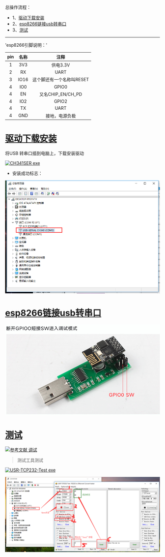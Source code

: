 总操作流程：
- 1、[驱动下载安装](#ESP8266-01)
- 2、[esp8266链接usb转串口](#ESP8266-02)
- 3、[测试](#ESP8266-03)

----------

'esp8266引脚说明：'

| pin | 名称 | 注释 |
| :-: | :-: | :-: |
| 1 | 3V3| 供电3.3V |
| 2 | RX | UART |
| 3 | IO16 | 这个脚还有一个名称叫RESET |
| 4 | IO0 | GPIO0 |
| 4 | EN | 又名CHIP_EN/CH_PD |
| 4 | IO2 | GPIO2 |
| 4 | TX | UART |
| 4 | GND | 接地，电源负极 |
# <a name="ESP8266-01" href="#" >驱动下载安装</a>

将USB 转串口插到电脑上，下载安装驱动

[![](https://img.shields.io/badge/CH341SER-exe-green.svg "CH341SER exe")](https://pan.baidu.com/s/1SG7_O0Jx-4Qjhku-s0MkUQ)

- 安装成功标志：

![](image/1-1.png)

# <a name="ESP8266-02" href="#" >esp8266链接usb转串口</a>
![](image/1-2.png)
# <a name="ESP8266-03" href="#" >测试</a>
[![](https://img.shields.io/badge/参考文献-调试篇-yellow.svg "参考文献 调试")](https://blog.csdn.net/jackhuang2015/article/details/45032571)

> 测试工具测试

[![](https://img.shields.io/badge/USR--TCP232--Test-exe-green.svg "USR-TCP232-Test exe")](https://pan.baidu.com/s/1ubwhcbAY6Fl9e8qfGnJ9TA)

![](image/1-3.png)
